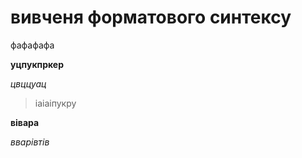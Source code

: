 # вивченя форматового синтексу

фафафафа

**уцпукпркер**

*цвццуац*

>іаіаіпукру

__вівара__

_вварівтів_
